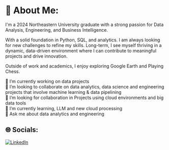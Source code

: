 # 💫 About Me:
I'm a 2024 Northeastern University graduate with a strong passion for Data Analysis, Engineering, and Business Intelligence.

With a solid foundation in Python, SQL, and analytics. I am always looking for new challenges to refine my skills. Long-term, I see myself thriving in a dynamic, data-driven environment where I can contribute to meaningful projects and drive innovation.

Outside of work and academics, I enjoy exploring Google Earth and Playing Chess.


🔭 I’m currently working on data projects <br>👯 I’m looking to collaborate on data analytics, data science and engineering projects that involve machine learning & data pipelining<br>🤝 I’m looking for collaboration in Projects using cloud environments and big data tools<br>🌱 I’m currently learning, LLM and new cloud processing<br>💬 Ask me about data analytics and engineering 


## 🌐 Socials:
[![LinkedIn](https://img.shields.io/badge/LinkedIn-%230077B5.svg?logo=linkedin&logoColor=white)](https://www.linkedin.com/in/nitantjatale/) 






